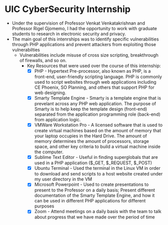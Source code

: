 # UIC CyberSecurity Internship
- Under the supervision of Professor Venkat Venkatakrishnan and Professor Rigel Gjomemo, I had the opportunity to work with graduate students to research in electronic security and privacy.
- The main goal of this intenrships was to identify specific vulnerabilities through PHP applications and prevent attackers from exploiting those vulnerabilties
  - Vulnerabilities include misuse of cross size scripting, breakthrough of firewalls, and so on.
    - Key Resources that were used over the course of this internship:
        - [x] PHP - Hypertext Pre-processor, also known as PHP, is a front-end, user-friendly scripting language. PHP is commonly used to script websites through web applications including CE Phoenix, SO Planning, and others that support PHP for web designing.
        - [x] Smarty Template Engine - Smarty is a template engine that is prevelant across any PHP web application. The purpose of Smarty is to help keep the template design (front-end) separated from the application programming role (back-end) from application logic.
        - [x] VMWare Workstation Pro - A licensed software that is used to create virtual machines based on the amount of memory that your laptop occupies in the Hard Drive. The amount of memory determines the amount of processors, storage space, and other key criteria to build a virtual machine inside the computer.
        - [x] Sublime Text Editor - Useful in finding superglobals that are used in a PHP application ($_GET, $_REQUEST, $_POST)
        - [x] Ubuntu Terminal - Used the terminal in the Linux VM in order to download and send scripts to a host website created under my user directory in the VM
        - [x] Microsoft Powerpoint - Used to create presentations to present to the Professor on a daily basis; Present different documentation of the Smarty Template Engine, and how it can be used in different PHP applications for different purposes
        - [x] Zoom - Attend meetings on a daily basis with the team to talk about progress that we have made over the period of time
